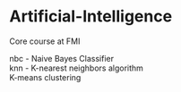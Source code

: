 # Artificial-Intelligence
Core course at FMI

nbc - Naive Bayes Classifier  
knn - K-nearest neighbors algorithm   
K-means clustering  
